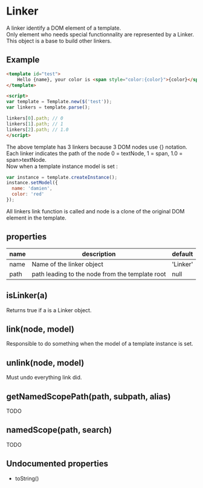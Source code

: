 Linker
=============

A linker identify a DOM element of a template.  
Only element who needs special functionnality are represented by a Linker.  
This object is a base to build other linkers.

## Example

```html
<template id="test">
    Hello {name}, your color is <span style="color:{color}">{color}</span>
</template>

<script>
var template = Template.new($('test'));
var linkers = template.parse();

linkers[0].path; // 0
linkers[1].path; // 1
linkers[2].path; // 1.0
</script>
```

The above template has 3 linkers because 3 DOM nodes use {} notation.  
Each linker indicates the path of the node 0 = textNode, 1 = span, 1.0 = span>textNode.  
Now when a template instance model is set :

```javascript
var instance = template.createInstance();
instance.setModel({
  name: 'damien',
  color: 'red'
});
```

All linkers link function is called and node is a clone of the original DOM element in the template.

## properties

name | description | default
---- | ----------- | ----------
name | Name of the linker object | 'Linker'
path | path leading to the node from the template root | null

## isLinker(a)

Returns true if a is a Linker object.

## link(node, model)

Responsible to do something when the model of a template instance is set.

## unlink(node, model)

Must undo everything link did.

## getNamedScopePath(path, subpath, alias)

TODO

## namedScope(path, search)

TODO

## Undocumented properties

- toString()
